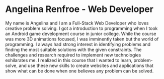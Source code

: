 # Angelina Renfroe - Web Developer
My name is Angelina and I am a Full-Stack Web Developer who loves creative problem solving. I got a introduction to programming when I took an Android game development course in junior college. While the course was more 3D animations focused, I was imminently taken but the world of programming. I always had strong interest in identifying problems and finding the most suitable solutions with the given constraints. The challenges and research required to implement new technologies exhilarates me.  I realized in this course that I wanted to learn, problem-solve, and use these new skills to create websites and applications that show what can be done when one believes any problem can be solved.
